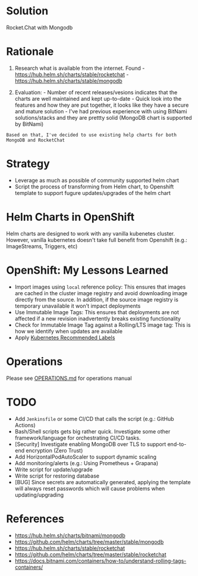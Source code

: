 # Solution
Rocket.Chat with Mongodb

# Rationale
  1. Research what is available from the internet. Found
    - https://hub.helm.sh/charts/stable/rocketchat
    - https://hub.helm.sh/charts/stable/mongodb

  2. Evaluation:
    - Number of recent releases/vesions indicates that the charts are well maintained and kept up-to-date
    - Quick look into the features and how they are put together, it looks like they have a secure and mature solution
    - I've had previous experience with using BitNami solutions/stacks and they are prettty solid (MongoDB chart is supported by BitNami)

    Based on that, I've decided to use existing help charts for both MongoDB and RocketChat

# Strategy
  - Leverage as much as possible of community supported helm chart
  - Script the process of transforming from Helm chart, to Openshift template to support fugure updates/upgrades of the helm chart

# Helm Charts in OpenShift
Helm charts are designed to work with any vanilla kubenetes cluster.
However, vanilla kubernetes doesn't take full benefit from Openshift (e.g.: ImageStreams, Triggers, etc)

# OpenShift: My Lessons Learned
  - Import images using `local` reference policy: This ensures that images are cached in the cluster image registry and avoid downloading image directly from the source. In addition, if the source image registry is temporary unavailable it won't impact deployments
  - Use Immutable Image Tags: This ensures that deployments are not affected if a new revision inadvertently breaks existing functionality
  - Check for Immutable Image Tag against a Rolling/LTS image tag: This is how we identify when updates are available
  - Apply [Kubernetes Recommended Labels](https://kubernetes.io/docs/concepts/overview/working-with-objects/common-labels/)

# Operations
  Please see [OPERATIONS.md](OPERATIONS.md) for operations manual
# TODO
  - Add `Jenkinsfile` or some CI/CD that calls the script (e.g.: GitHub Actions)
  - Bash/Shell scripts gets big rather quick. Investigate some other framework/language for orchestrating CI/CD tasks.
  - [Security] Investigate enabling MongoDB over TLS to support end-to-end encryption (Zero Trust)
  - Add HorizontalPodAutoScaler to support dynamic scaling
  - Add monitoring/alerts (e.g.: Using Prometheus + Grapana)
  - Write script for update/upgrade
  - Write script for restoring database
  - [BUG] Since secrets are automatically generated, applying the template will always reset passwords which will cause problems when updating/upgrading

# References
- https://hub.helm.sh/charts/bitnami/mongodb
- https://github.com/helm/charts/tree/master/stable/mongodb
- https://hub.helm.sh/charts/stable/rocketchat
- https://github.com/helm/charts/tree/master/stable/rocketchat
- https://docs.bitnami.com/containers/how-to/understand-rolling-tags-containers/